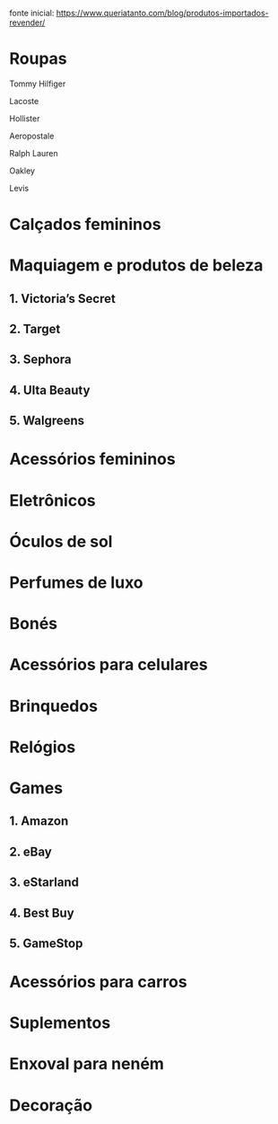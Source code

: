 fonte inicial: https://www.queriatanto.com/blog/produtos-importados-revender/

# Roupas
Tommy Hilfiger

Lacoste

Hollister

Aeropostale

Ralph Lauren

Oakley

Levis

# Calçados femininos
# Maquiagem e produtos de beleza
## 1. Victoria’s Secret
## 2. Target
## 3. Sephora
## 4. Ulta Beauty
## 5. Walgreens
# Acessórios femininos
# Eletrônicos
# Óculos de sol
# Perfumes de luxo
# Bonés
# Acessórios para celulares
# Brinquedos
# Relógios
# Games
## 1. Amazon
## 2. eBay
## 3. eStarland
## 4. Best Buy
## 5. GameStop
# Acessórios para carros
# Suplementos
# Enxoval para neném
# Decoração
